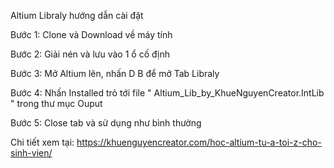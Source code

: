 Altium Libraly hướng dẫn cài đặt

Bước 1: Clone và Download về máy tính

Bước 2: Giải nén và lưu vào 1 ổ cố định

Bước 3: Mở Altium lên, nhấn D B để mở Tab Libraly

Bước 4: Nhấn Installed trỏ tới file " Altium_Lib_by_KhueNguyenCreator.IntLib " trong thư mục Ouput

Bước 5: Close tab và sử dụng như bình thường

Chi tiết xem tại: https://khuenguyencreator.com/hoc-altium-tu-a-toi-z-cho-sinh-vien/
